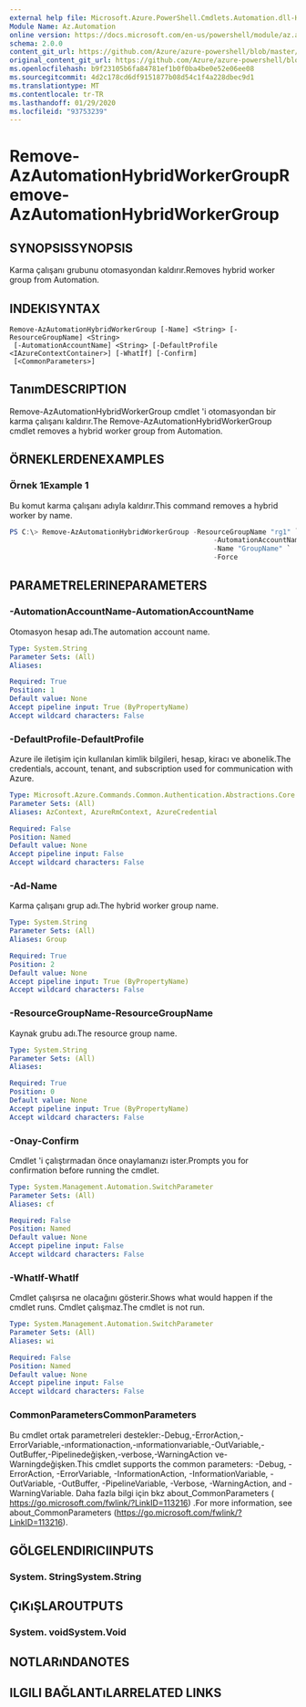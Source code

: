 ```yaml
---
external help file: Microsoft.Azure.PowerShell.Cmdlets.Automation.dll-Help.xml
Module Name: Az.Automation
online version: https://docs.microsoft.com/en-us/powershell/module/az.automation/remove-azautomationhybridworkergroup
schema: 2.0.0
content_git_url: https://github.com/Azure/azure-powershell/blob/master/src/Automation/Automation/help/Remove-AzAutomationHybridWorkerGroup.md
original_content_git_url: https://github.com/Azure/azure-powershell/blob/master/src/Automation/Automation/help/Remove-AzAutomationHybridWorkerGroup.md
ms.openlocfilehash: b9f23105b6fa84781ef1b0f0ba4be0e52e06ee08
ms.sourcegitcommit: 4d2c178cd6df9151877b08d54c1f4a228dbec9d1
ms.translationtype: MT
ms.contentlocale: tr-TR
ms.lasthandoff: 01/29/2020
ms.locfileid: "93753239"
---
```

# <span data-ttu-id="379c2-101">Remove-AzAutomationHybridWorkerGroup</span><span class="sxs-lookup"><span data-stu-id="379c2-101">Remove-AzAutomationHybridWorkerGroup</span></span>

## <span data-ttu-id="379c2-102">SYNOPSIS</span><span class="sxs-lookup"><span data-stu-id="379c2-102">SYNOPSIS</span></span>
<span data-ttu-id="379c2-103">Karma çalışanı grubunu otomasyondan kaldırır.</span><span class="sxs-lookup"><span data-stu-id="379c2-103">Removes hybrid worker group from Automation.</span></span>

## <span data-ttu-id="379c2-104">INDEKI</span><span class="sxs-lookup"><span data-stu-id="379c2-104">SYNTAX</span></span>

```
Remove-AzAutomationHybridWorkerGroup [-Name] <String> [-ResourceGroupName] <String>
 [-AutomationAccountName] <String> [-DefaultProfile <IAzureContextContainer>] [-WhatIf] [-Confirm]
 [<CommonParameters>]
```

## <span data-ttu-id="379c2-105">Tanım</span><span class="sxs-lookup"><span data-stu-id="379c2-105">DESCRIPTION</span></span>
<span data-ttu-id="379c2-106">Remove-AzAutomationHybridWorkerGroup cmdlet 'i otomasyondan bir karma çalışanı kaldırır.</span><span class="sxs-lookup"><span data-stu-id="379c2-106">The Remove-AzAutomationHybridWorkerGroup cmdlet removes a hybrid worker group from Automation.</span></span>

## <span data-ttu-id="379c2-107">ÖRNEKLERDEN</span><span class="sxs-lookup"><span data-stu-id="379c2-107">EXAMPLES</span></span>

### <span data-ttu-id="379c2-108">Örnek 1</span><span class="sxs-lookup"><span data-stu-id="379c2-108">Example 1</span></span>
<span data-ttu-id="379c2-109">Bu komut karma çalışanı adıyla kaldırır.</span><span class="sxs-lookup"><span data-stu-id="379c2-109">This command removes a hybrid worker by name.</span></span>

```powershell
PS C:\> Remove-AzAutomationHybridWorkerGroup -ResourceGroupName "rg1" `
                                                  -AutomationAccountName "devAccount" `
                                                  -Name "GroupName" `
                                                  -Force
```

## <span data-ttu-id="379c2-110">PARAMETRELERINE</span><span class="sxs-lookup"><span data-stu-id="379c2-110">PARAMETERS</span></span>

### <span data-ttu-id="379c2-111">-AutomationAccountName</span><span class="sxs-lookup"><span data-stu-id="379c2-111">-AutomationAccountName</span></span>
<span data-ttu-id="379c2-112">Otomasyon hesap adı.</span><span class="sxs-lookup"><span data-stu-id="379c2-112">The automation account name.</span></span>

```yaml
Type: System.String
Parameter Sets: (All)
Aliases:

Required: True
Position: 1
Default value: None
Accept pipeline input: True (ByPropertyName)
Accept wildcard characters: False
```

### <span data-ttu-id="379c2-113">-DefaultProfile</span><span class="sxs-lookup"><span data-stu-id="379c2-113">-DefaultProfile</span></span>
<span data-ttu-id="379c2-114">Azure ile iletişim için kullanılan kimlik bilgileri, hesap, kiracı ve abonelik.</span><span class="sxs-lookup"><span data-stu-id="379c2-114">The credentials, account, tenant, and subscription used for communication with Azure.</span></span>

```yaml
Type: Microsoft.Azure.Commands.Common.Authentication.Abstractions.Core.IAzureContextContainer
Parameter Sets: (All)
Aliases: AzContext, AzureRmContext, AzureCredential

Required: False
Position: Named
Default value: None
Accept pipeline input: False
Accept wildcard characters: False
```

### <span data-ttu-id="379c2-115">-Ad</span><span class="sxs-lookup"><span data-stu-id="379c2-115">-Name</span></span>
<span data-ttu-id="379c2-116">Karma çalışanı grup adı.</span><span class="sxs-lookup"><span data-stu-id="379c2-116">The hybrid worker group name.</span></span>

```yaml
Type: System.String
Parameter Sets: (All)
Aliases: Group

Required: True
Position: 2
Default value: None
Accept pipeline input: True (ByPropertyName)
Accept wildcard characters: False
```

### <span data-ttu-id="379c2-117">-ResourceGroupName</span><span class="sxs-lookup"><span data-stu-id="379c2-117">-ResourceGroupName</span></span>
<span data-ttu-id="379c2-118">Kaynak grubu adı.</span><span class="sxs-lookup"><span data-stu-id="379c2-118">The resource group name.</span></span>

```yaml
Type: System.String
Parameter Sets: (All)
Aliases:

Required: True
Position: 0
Default value: None
Accept pipeline input: True (ByPropertyName)
Accept wildcard characters: False
```

### <span data-ttu-id="379c2-119">-Onay</span><span class="sxs-lookup"><span data-stu-id="379c2-119">-Confirm</span></span>
<span data-ttu-id="379c2-120">Cmdlet 'i çalıştırmadan önce onaylamanızı ister.</span><span class="sxs-lookup"><span data-stu-id="379c2-120">Prompts you for confirmation before running the cmdlet.</span></span>

```yaml
Type: System.Management.Automation.SwitchParameter
Parameter Sets: (All)
Aliases: cf

Required: False
Position: Named
Default value: None
Accept pipeline input: False
Accept wildcard characters: False
```

### <span data-ttu-id="379c2-121">-WhatIf</span><span class="sxs-lookup"><span data-stu-id="379c2-121">-WhatIf</span></span>
<span data-ttu-id="379c2-122">Cmdlet çalışırsa ne olacağını gösterir.</span><span class="sxs-lookup"><span data-stu-id="379c2-122">Shows what would happen if the cmdlet runs.</span></span>
<span data-ttu-id="379c2-123">Cmdlet çalışmaz.</span><span class="sxs-lookup"><span data-stu-id="379c2-123">The cmdlet is not run.</span></span>

```yaml
Type: System.Management.Automation.SwitchParameter
Parameter Sets: (All)
Aliases: wi

Required: False
Position: Named
Default value: None
Accept pipeline input: False
Accept wildcard characters: False
```

### <span data-ttu-id="379c2-124">CommonParameters</span><span class="sxs-lookup"><span data-stu-id="379c2-124">CommonParameters</span></span>
<span data-ttu-id="379c2-125">Bu cmdlet ortak parametreleri destekler:-Debug,-ErrorAction,-ErrorVariable,-ınformationaction,-ınformationvariable,-OutVariable,-OutBuffer,-Pipelinedeğişken,-verbose,-WarningAction ve-Warningdeğişken.</span><span class="sxs-lookup"><span data-stu-id="379c2-125">This cmdlet supports the common parameters: -Debug, -ErrorAction, -ErrorVariable, -InformationAction, -InformationVariable, -OutVariable, -OutBuffer, -PipelineVariable, -Verbose, -WarningAction, and -WarningVariable.</span></span> <span data-ttu-id="379c2-126">Daha fazla bilgi için bkz about_CommonParameters ( https://go.microsoft.com/fwlink/?LinkID=113216) .</span><span class="sxs-lookup"><span data-stu-id="379c2-126">For more information, see about_CommonParameters (https://go.microsoft.com/fwlink/?LinkID=113216).</span></span>

## <span data-ttu-id="379c2-127">GÖLGELENDIRICI</span><span class="sxs-lookup"><span data-stu-id="379c2-127">INPUTS</span></span>

### <span data-ttu-id="379c2-128">System. String</span><span class="sxs-lookup"><span data-stu-id="379c2-128">System.String</span></span>

## <span data-ttu-id="379c2-129">ÇıKıŞLAR</span><span class="sxs-lookup"><span data-stu-id="379c2-129">OUTPUTS</span></span>

### <span data-ttu-id="379c2-130">System. void</span><span class="sxs-lookup"><span data-stu-id="379c2-130">System.Void</span></span>

## <span data-ttu-id="379c2-131">NOTLARıNDA</span><span class="sxs-lookup"><span data-stu-id="379c2-131">NOTES</span></span>

## <span data-ttu-id="379c2-132">ILGILI BAĞLANTıLAR</span><span class="sxs-lookup"><span data-stu-id="379c2-132">RELATED LINKS</span></span>

